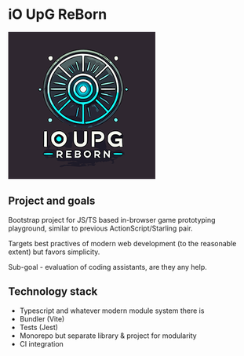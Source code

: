 # iO UpG ReBorn 

![iO UpG ReBorn](docs/logo.png)

## Project and goals

Bootstrap project for JS/TS based in-browser game prototyping playground, similar to previous ActionScript/Starling pair.

Targets best practives of modern web development (to the reasonable extent) but favors simplicity.

Sub-goal - evaluation of coding assistants, are they any help.

## Technology stack

 * Typescript and whatever modern module system there is
 * Bundler (Vite)
 * Tests (Jest)
 * Monorepo but separate library & project for modularity
 * CI integration